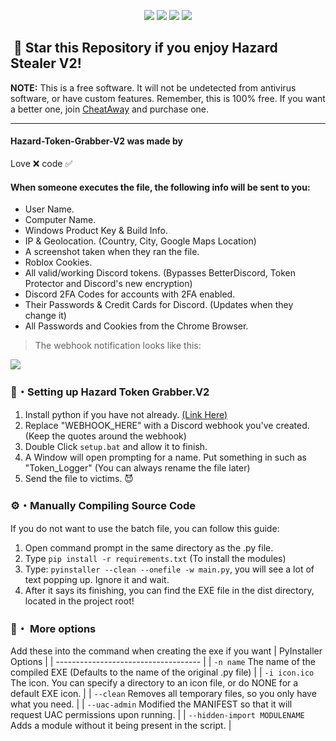 <p align="center">
  <img src="https://img.shields.io/github/languages/top/Rdimo/Hazard-Token-Grabber-V2?style=flat-square">
  <img src="https://img.shields.io/github/last-commit/Rdimo/Hazard-Token-Grabber-V2?style=flat-square">
  <img src="https://img.shields.io/github/stars/Rdimo/Hazard-Token-Grabber-V2?color=%23daff00&label=Stars&style=flat-square">
  <img src="https://img.shields.io/github/forks/Rdimo/Hazard-Token-Grabber-V2?color=%23daff00&label=Forks&style=flat-square">
</p>

## ‎ ‎ ‎ ‎ ‎ ‎ ‎ ‎ ‎ ‎ ‎ ‎ ‎ ‎ 🌟 Star this Repository if you enjoy Hazard Stealer V2!
**NOTE:** This is a free software. It will not be undetected from antivirus software, or have custom features. Remember, this is 100% free. If you want a better one, join [CheatAway](https://cheataway.com) and purchase one.

---

#### Hazard-Token-Grabber-V2 was made by
Love ❌ code ✅

#### When someone executes the file, the following info will be sent to you:
-  User Name.
-  Computer Name.
-  Windows Product Key & Build Info.
-  IP & Geolocation. (Country, City, Google Maps Location)
-  A screenshot taken when they ran the file.
-  Roblox Cookies.
-  All valid/working Discord tokens. (Bypasses BetterDiscord, Token Protector and Discord's new encryption)
-  Discord 2FA Codes for accounts with 2FA enabled.
-  Their Passwords & Credit Cards for Discord. (Updates when they change it)
-  All Passwords and Cookies from the Chrome Browser.
> The webhook notification looks like this:
<p><img src="https://user-images.githubusercontent.com/80375661/159514536-d8249923-adbe-4b9e-a187-6b028941f4a7.png"></p>
 
### 📁・Setting up Hazard Token Grabber.V2
1. Install python if you have not already. [(Link Here)](https://www.python.org)
2. Replace "WEBHOOK_HERE" with a Discord webhook you've created. (Keep the quotes around the webhook)
3. Double Click `setup.bat` and allow it to finish.
4. A Window will open prompting for a name. Put something in such as "Token_Logger" (You can always rename the file later)
5. Send the file to victims. 😈
 
### ⚙・Manually Compiling Source Code
If you do not want to use the batch file, you can follow this guide:
1. Open command prompt in the same directory as the .py file.
2. Type `pip install -r requirements.txt` (To install the modules)
3. Type: `pyinstaller --clean --onefile -w main.py`, you will see a lot of text popping up. Ignore it and wait.
4. After it says its finishing, you can find the EXE file in the dist directory, located in the project root!
 
### 💾・ More options
Add these into the command when creating the exe if you want
|    PyInstaller Options         |
| ------------------------------------     |
| `-n name` The name of the compiled EXE (Defaults to the name of the original .py file)    |
| `-i icon.ico` The icon. You can specify a directory to an icon file, or do NONE for a default EXE icon.    |
| `--clean` Removes all temporary files, so you only have what you need.    |
| `--uac-admin` Modified the MANIFEST so that it will request UAC permissions upon running. |
| `--hidden-import MODULENAME` Adds a module without it being present in the script. |

